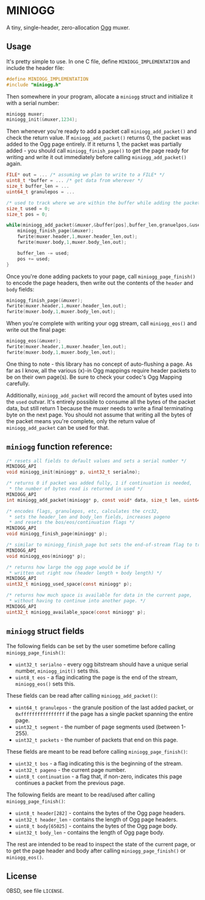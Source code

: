# MINIOGG

A tiny, single-header, zero-allocation [Ogg](https://xiph.org/ogg/) muxer.

## Usage

It's pretty simple to use. In one C file, define `MINIOGG_IMPLEMENTATION`
and include the header file:

```c
#define MINIOGG_IMPLEMENTATION
#include "miniogg.h"
```

Then somewhere in your program, allocate a `miniogg` struct
and initialize it with a serial number:

```c
miniogg muxer;
miniogg_init(&muxer,1234);
```

Then whenever you're ready to add a packet call `miniogg_add_packet()` and
check the return value. If `miniogg_add_packet()` returns 0, the packet
was added to the Ogg page entirely. If it returns 1, the packet was
partially added - you should call `miniogg_finish_page()` to get the page
ready for writing and write it out immediately before calling `miniogg_add_packet()`
again.

```c
FILE* out = ... /* assuming we plan to write to a FILE* */
uint8_t *buffer = ... /* get data from wherever */
size_t buffer_len = ...
uint64_t granulepos = ...

/* used to track where we are within the buffer while adding the packet */
size_t used = 0;
size_t pos = 0;

while(miniogg_add_packet(&muxer,&buffer[pos],buffer_len,granuelpos,&used)) {
    miniogg_finish_page(&muxer);
    fwrite(muxer.header,1,muxer.header_len,out);
    fwrite(muxer.body,1,muxer.body_len,out);

    buffer_len -= used;
    pos += used;
}
```

Once you're done adding packets to your page, call `miniogg_page_finish()`
to encode the page headers, then write out the contents of the
`header` and `body` fields:

```c
miniogg_finish_page(&muxer);
fwrite(muxer.header,1,muxer.header_len,out);
fwrite(muxer.body,1,muxer.body_len,out);
```

When you're complete with writing your ogg stream, call `miniogg_eos()`
and write out the final page:

```c
miniogg_eos(&muxer);
fwrite(muxer.header,1,muxer.header_len,out);
fwrite(muxer.body,1,muxer.body_len,out);
```

One thing to note - this library has no concept of auto-flushing a page.
As far as I know, all the various (x)-in Ogg mappings require header packets
to be on their own page(s). Be sure to check your codec's Ogg Mapping carefully.

Additionally, `miniogg_add_packet` will record the amount of bytes used
into the `used` outvar. It's entirely possible to consume all the bytes
of the packet data, but still return 1 because the muxer needs to write
a final terminating byte on the next page. You should not assume that
writing all the bytes of the packet means you're complete, only the return
value of `miniogg_add_packet` can be used for that.

## `miniogg` function reference:

```c
/* resets all fields to default values and sets a serial number */
MINIOGG_API
void miniogg_init(miniogg* p, uint32_t serialno);

/* returns 0 if packet was added fully, 1 if continuation is needed,
 * the number of bytes read is returned in used */
MINIOGG_API
int miniogg_add_packet(miniogg* p, const void* data, size_t len, uint64_t granulepos, size_t *used);

/* encodes flags, granulepos, etc, calculates the crc32,
 * sets the header_len and body_len fields, increases pageno
 * and resets the bos/eos/continuation flags */
MINIOGG_API
void miniogg_finish_page(miniogg* p);

/* similar to miniogg_finish_page but sets the end-of-stream flag to true */
MINIOGG_API
void miniogg_eos(miniogg* p);

/* returns how large the ogg page would be if
 * written out right now (header length + body length) */
MINIOGG_API
uint32_t miniogg_used_space(const miniogg* p);

/* returns how much space is available for data in the current page,
 * without having to continue into another page. */
MINIOGG_API
uint32_t miniogg_available_space(const miniogg* p);
```

## `miniogg` struct fields

The following fields can be set by the user sometime before
calling `miniogg_page_finish()`:

* `uint32_t serialno` - every ogg bitstream should have a unique serial number,
`miniogg_init()` sets this.
* `uint8_t eos` - a flag indicating the page is the end of the stream,
`miniogg_eos()` sets this.

These fields can be read after calling `miniogg_add_packet()`:

* `uint64_t granulepos` - the granule position of the last added packet,
or `0xffffffffffffffff` if the page has a single packet spanning the entire page.
* `uint32_t segment` - the number of page segments used (between 1-255).
* `uint32_t packets` - the number of packets that end on this page.

These fields are meant to be read before calling `miniogg_page_finish()`:

* `uint32_t bos` - a flag indicating this is the beginning of the stream.
* `uint32_t pageno` - the current page number.
* `uint8_t continuation` - a flag that, if non-zero, indicates this page
continues a packet from the previous page.

The following fields are meant to be read/used after calling `miniogg_page_finish()`:

* `uint8_t header[282]` - contains the bytes of the Ogg page headers.
* `uint32_t header_len` - contains the length of Ogg page headers.
* `uint8_t body[65025]` - contains the bytes of the Ogg page body.
* `uint32_t body_len` - contains the length of Ogg page body.

The rest are intended to be read to inspect the state of the current page,
or to get the page header and body after calling `miniogg_page_finish()` or
`miniogg_eos()`.

## License

0BSD, see file `LICENSE`.
